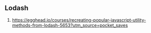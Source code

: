 
## Lodash

1. https://egghead.io/courses/recreating-popular-javascript-utility-methods-from-lodash-5653?utm_source=pocket_saves
